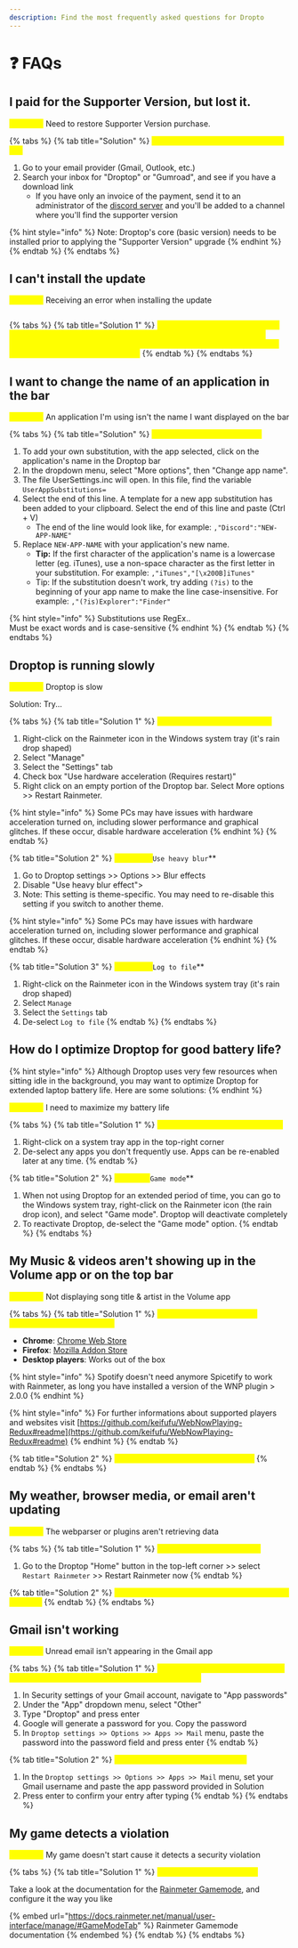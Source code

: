 ```yaml
---
description: Find the most frequently asked questions for Dropto
---
```


# ❓ FAQs

## I paid for the Supporter Version, but lost it.

<mark style="color:yellow;">**Problem:**</mark> Need to restore Supporter Version purchase.

{% tabs %}
{% tab title="Solution" %}
&#x20;<mark style="color:yellow;">**Check your email for the download link**</mark>&#x20;

1. Go to your email provider (Gmail, Outlook, etc.)
2. Search your inbox for "Droptop" or "Gumroad", and see if you have a download link
   * If you have only an invoice of the payment, send it to an administrator of the [discord server](https://discord.droptopfour.com) and you'll be added to a channel where you'll find the supporter version

{% hint style="info" %}
Note: Droptop's core (basic version) needs to be installed prior to applying the "Supporter Version" upgrade
{% endhint %}
{% endtab %}
{% endtabs %}

## I can't install the update

<mark style="color:yellow;">**Problem:**</mark> Receiving an error when installing the update

<figure><img src="../.gitbook/assets/InstallerError.png" alt=""><figcaption></figcaption></figure>

{% tabs %}
{% tab title="Solution 1" %}
<mark style="color:yellow;">**Close any programs that may be accessing any files inside Droptop, and try the installer again. If this doesn't solve the problem, simply log off of your Windows account, log back in, and try the installer again.**</mark>
{% endtab %}
{% endtabs %}

## I want to change the name of an application in the bar

<mark style="color:yellow;">**Problem:**</mark> An application I'm using isn't the name I want displayed on the bar

{% tabs %}
{% tab title="Solution" %}
<mark style="color:yellow;">**Create your own substitution**</mark>

1. To add your own substitution, with the app selected, click on the application's name in the Droptop bar
2. In the dropdown menu, select "More options", then "Change app name".
3. The file UserSettings.inc will open. In this file, find the variable `UserAppSubstitutions=`
4. Select the end of this line. A template for a new app substitution has been added to your clipboard. Select the end of this line and paste (Ctrl + V)
   * The end of the line would look like, for example: `,"Discord":"NEW-APP-NAME"`
5. Replace `NEW-APP-NAME` with your application's new name.
   * **Tip:** If the first character of the application's name is a lowercase letter (eg. iTunes), use a non-space character as the first letter in your substitution. For example: `,"iTunes","[\x200B]iTunes"`
   * Tip: If the substitution doesn't work, try adding `(?is)` to the beginning of your app name to make the line case-insensitive. For example: `,"(?is)Explorer":"Finder"`

{% hint style="info" %}
Substitutions use RegEx..\
Must be exact words and is case-sensitive
{% endhint %}
{% endtab %}
{% endtabs %}

## Droptop is running slowly

<mark style="color:yellow;">**Problem:**</mark> Droptop is slow

Solution: Try...

{% tabs %}
{% tab title="Solution 1" %}
<mark style="color:yellow;">**Enable Hardware Acceleration**</mark>

1. Right-click on the Rainmeter icon in the Windows system tray (it's rain drop shaped)
2. Select "Manage"
3. Select the "Settings" tab
4. Check box "Use hardware acceleration (Requires restart)"
5. Right click on an empty portion of the Droptop bar. Select More options >> Restart Rainmeter.

{% hint style="info" %}
Some PCs may have issues with hardware acceleration turned on, including slower performance and graphical glitches. If these occur, disable hardware acceleration
{% endhint %}
{% endtab %}

{% tab title="Solution 2" %}
<mark style="color:yellow;">**Disable**</mark><mark style="color:yellow;">** **</mark><mark style="color:yellow;">**`Use heavy blur`**</mark>

1. Go to Droptop settings >> Options >> Blur effects
2. Disable "Use heavy blur effect">
3. Note: This setting is theme-specific. You may need to re-disable this setting if you switch to another theme.

{% hint style="info" %}
Some PCs may have issues with hardware acceleration turned on, including slower performance and graphical glitches. If these occur, disable hardware acceleration
{% endhint %}
{% endtab %}

{% tab title="Solution 3" %}
<mark style="color:yellow;">**Disable**</mark><mark style="color:yellow;">** **</mark><mark style="color:yellow;">**`Log to file`**</mark>

1. Right-click on the Rainmeter icon in the Windows system tray (it's rain drop shaped)
2. Select `Manage`
3. Select the `Settings` tab
4. De-select `Log to file`
{% endtab %}
{% endtabs %}

## How do I optimize Droptop for good battery life?

{% hint style="info" %}
Although Droptop uses very few resources when sitting idle in the background, you may want to optimize Droptop for extended laptop battery life. Here are some solutions:
{% endhint %}

<mark style="color:yellow;">**Problem:**</mark> I need to maximize my battery life

{% tabs %}
{% tab title="Solution 1" %}
<mark style="color:yellow;">**Disable unused system tray apps**</mark>

1. Right-click on a system tray app in the top-right corner
2. De-select any apps you don't frequently use. Apps can be re-enabled later at any time.
{% endtab %}

{% tab title="Solution 2" %}
<mark style="color:yellow;">**Enable**</mark><mark style="color:yellow;">** **</mark><mark style="color:yellow;">**`Game mode`**</mark>

1. When not using Droptop for an extended period of time, you can go to the Windows system tray, right-click on the Rainmeter icon (the rain drop icon), and select "Game mode". Droptop will deactivate completely
2. To reactivate Droptop, de-select the "Game mode" option.
{% endtab %}
{% endtabs %}

## My Music & videos aren't showing up in the Volume app or on the top bar

<mark style="color:yellow;">**Problem:**</mark> Not displaying song title & artist in the Volume app

{% tabs %}
{% tab title="Solution 1" %}
<mark style="color:yellow;">**Install the latest version of WNPRedux for your players**</mark>

* **Chrome**: [Chrome Web Store](https://chrome.google.com/webstore/detail/webnowplaying-redux/jfakgfcdgpghbbefmdfjkbdlibjgnbli)
* **Firefox**: [Mozilla Addon Store](https://addons.mozilla.org/en-US/firefox/addon/webnowplaying-redux)
* **Desktop players**:  Works out of the box

{% hint style="info" %}
Spotify doesn't need anymore Spicetify to work with Rainmeter, as long you have installed a version of the WNP plugin > 2.0.0
{% endhint %}

{% hint style="info" %}
For further informations about supported players and websites visit [https://github.com/keifufu/WebNowPlaying-Redux#readme](https://github.com/keifufu/WebNowPlaying-Redux#readme)
{% endhint %}
{% endtab %}

{% tab title="Solution 2" %}
<mark style="color:yellow;">**Restart Rainmeter or restart your PC.**</mark>
{% endtab %}
{% endtabs %}

## My weather, browser media, or email aren't updating

<mark style="color:yellow;">**Problem:**</mark> The webparser or plugins aren't retrieving data

{% tabs %}
{% tab title="Solution 1" %}
<mark style="color:yellow;">**Exit and re-open Rainmeter**</mark>

1. Go to the Droptop "Home" button in the top-left corner >> select `Restart Rainmeter` >> Restart Rainmeter now
{% endtab %}

{% tab title="Solution 2" %}
<mark style="color:yellow;">**Check your internet connection and/or restart your PC.**</mark>
{% endtab %}
{% endtabs %}

## Gmail isn't working

<mark style="color:yellow;">**Problem**</mark><mark style="color:yellow;">:</mark> Unread email isn't appearing in the Gmail app

{% tabs %}
{% tab title="Solution 1" %}
<mark style="color:yellow;">**Using 2-Step Verification? Create an app password for use with Rainmeter & Droptop**</mark>

1. In Security settings of your Gmail account, navigate to "App passwords"
2. Under the "App" dropdown menu, select "Other"
3. Type "Droptop" and press enter
4. Google will generate a password for you. Copy the password
5. In `Droptop settings >> Options >> Apps >> Mail` menu, paste the password into the password field and press enter
{% endtab %}

{% tab title="Solution 2" %}
<mark style="color:yellow;">**Check your Gmail account settings**</mark>

1. In the `Droptop settings >> Options >> Apps >> Mail` menu, set your Gmail username and paste the app password provided in Solution
2. Press enter to confirm your entry after typing
{% endtab %}
{% endtabs %}

## My game detects a violation

<mark style="color:yellow;">**Problem:**</mark> My game doesn't start cause it detects a security violation



{% tabs %}
{% tab title="Solution 1" %}
<mark style="color:yellow;">**Use Rainmeter Gamemode**</mark>

Take a look at the documentation for the [Rainmeter Gamemode](https://docs.rainmeter.net/manual/user-interface/manage/#GameModeTab), and configure it the way you like

{% embed url="https://docs.rainmeter.net/manual/user-interface/manage/#GameModeTab" %}
Rainmeter Gamemode documentation
{% endembed %}
{% endtab %}
{% endtabs %}
